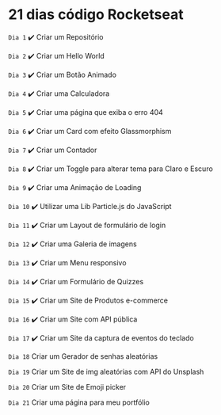 # 21 dias código Rocketseat

`Dia 1` ✔️
 Criar um Repositório
 
 `Dia 2` ✔️
 Criar um Hello World
 
 `Dia 3` ✔️
 Criar um Botão Animado
 
 `Dia 4` ✔️
 Criar uma Calculadora
 
 `Dia 5` ✔️
 Criar uma página que exiba o erro 404
 
 `Dia 6` ✔️
 Criar um Card com efeito Glassmorphism
 
 `Dia 7` ✔️
 Criar um Contador
 
 `Dia 8` ✔️
 Criar um Toggle para alterar tema para Claro e Escuro
 
 `Dia 9` ✔️
 Criar uma Animação de Loading
 
 `Dia 10` ✔️
 Utilizar uma Lib Particle.js do JavaScript
 
 `Dia 11` ✔️
 Criar um Layout de formulário de login
 
 `Dia 12` ✔️
 Criar uma Galeria de imagens
 
 `Dia 13` ✔️
 Criar um Menu responsivo
 
 `Dia 14` ✔️
 Criar um Formulário de Quizzes
 
 `Dia 15` ✔️
 Criar um Site de Produtos e-commerce
 
 `Dia 16` ✔️
 Criar um Site com API pública
 
 `Dia 17` ✔️
 Criar um Site da captura de eventos do teclado
 
 `Dia 18` 
 Criar um Gerador de senhas aleatórias
 
 `Dia 19` 
 Criar um Site de img aleatórias com API do Unsplash
 
 `Dia 20` 
 Criar um Site de Emoji picker
 
 `Dia 21` 
 Criar uma página para meu portfólio
 
 
